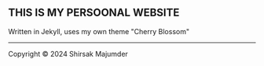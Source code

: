 ## THIS IS MY PERSOONAL WEBSITE

Written in Jekyll, uses my own theme "Cherry Blossom"

<hr/>

Copyright &copy; 2024 Shirsak Majumder
